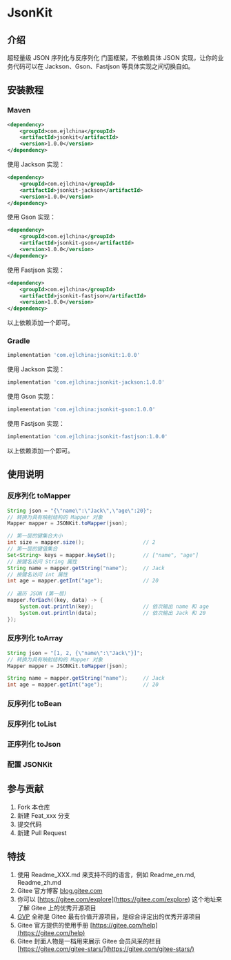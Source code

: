 # JsonKit

## 介绍

超轻量级 JSON 序列化与反序列化 门面框架，不依赖具体 JSON 实现，让你的业务代码可以在 Jackson、Gson、Fastjson 等具体实现之间切换自如。

## 安装教程

### Maven

```xml
<dependency>
    <groupId>com.ejlchina</groupId>
    <artifactId>jsonkit</artifactId>
    <version>1.0.0</version>
</dependency>
```

使用 Jackson 实现：

```xml
<dependency>
    <groupId>com.ejlchina</groupId>
    <artifactId>jsonkit-jackson</artifactId>
    <version>1.0.0</version>
</dependency>
```

使用 Gson 实现：

```xml
<dependency>
    <groupId>com.ejlchina</groupId>
    <artifactId>jsonkit-gson</artifactId>
    <version>1.0.0</version>
</dependency>
```

使用 Fastjson 实现：

```xml
<dependency>
    <groupId>com.ejlchina</groupId>
    <artifactId>jsonkit-fastjson</artifactId>
    <version>1.0.0</version>
</dependency>
```

以上依赖添加一个即可。

### Gradle

```groovy
implementation 'com.ejlchina:jsonkit:1.0.0'
```

使用 Jackson 实现：

```groovy
implementation 'com.ejlchina:jsonkit-jackson:1.0.0'
```

使用 Gson 实现：

```groovy
implementation 'com.ejlchina:jsonkit-gson:1.0.0'
```

使用 Fastjson 实现：

```groovy
implementation 'com.ejlchina:jsonkit-fastjson:1.0.0'
```

以上依赖添加一个即可。

## 使用说明

### 反序列化 toMapper

```java
String json = "{\"name\":\"Jack\",\"age\":20}";
// 转换为具有映射结构的 Mapper 对象
Mapper mapper = JSONKit.toMapper(json);

// 第一层的键集合大小
int size = mapper.size();                   // 2
// 第一层的键值集合
Set<String> keys = mapper.keySet();         // ["name", "age"]
// 按键名访问 String 属性
String name = mapper.getString("name");     // Jack
// 按键名访问 int 属性
int age = mapper.getInt("age");             // 20
    
// 遍历 JSON (第一层)
mapper.forEach((key, data) -> {
    System.out.println(key);                // 依次输出 name 和 age
    System.out.println(data);               // 依次输出 Jack 和 20
});
```

### 反序列化 toArray

```java
String json = "[1, 2, {\"name\":\"Jack\"}]";
// 转换为具有映射结构的 Mapper 对象
Mapper mapper = JSONKit.toMapper(json);

String name = mapper.getString("name");     // Jack
int age = mapper.getInt("age");             // 20
```


### 反序列化 toBean

### 反序列化 toList

### 正序列化 toJson

### 配置 JSONKit


## 参与贡献

1. Fork 本仓库
2. 新建 Feat_xxx 分支
3. 提交代码
4. 新建 Pull Request


## 特技

1.  使用 Readme\_XXX.md 来支持不同的语言，例如 Readme\_en.md, Readme\_zh.md
2.  Gitee 官方博客 [blog.gitee.com](https://blog.gitee.com)
3.  你可以 [https://gitee.com/explore](https://gitee.com/explore) 这个地址来了解 Gitee 上的优秀开源项目
4.  [GVP](https://gitee.com/gvp) 全称是 Gitee 最有价值开源项目，是综合评定出的优秀开源项目
5.  Gitee 官方提供的使用手册 [https://gitee.com/help](https://gitee.com/help)
6.  Gitee 封面人物是一档用来展示 Gitee 会员风采的栏目 [https://gitee.com/gitee-stars/](https://gitee.com/gitee-stars/)
